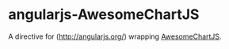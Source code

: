 angularjs-AwesomeChartJS
========================

A directive for (http://angularjs.org/) wrapping [AwesomeChartJS](http://cyberpython.github.com/AwesomeChartJS/).